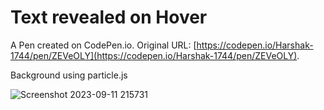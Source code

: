 # Text revealed on Hover

A Pen created on CodePen.io. Original URL: [https://codepen.io/Harshak-1744/pen/ZEVeOLY](https://codepen.io/Harshak-1744/pen/ZEVeOLY).

Background using particle.js


![Screenshot 2023-09-11 215731](https://github.com/Harshak-1744/text-reveal-hover/assets/85007461/9b6d7111-42ec-4175-a703-24d0535772ee)
